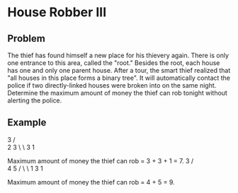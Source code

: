 House Robber III
===

## Problem

The thief has found himself a new place for his thievery again. There is only one entrance to this area, called the "root." Besides the root, each house has one and only one parent house. After a tour, the smart thief realized that "all houses in this place forms a binary tree". It will automatically contact the police if two directly-linked houses were broken into on the same night.
Determine the maximum amount of money the thief can rob tonight without alerting the police.


## Example

  3
 / \
2   3
 \   \ 
  3   1

Maximum amount of money the thief can rob = 3 + 3 + 1 = 7.
    3
   / \
  4   5
 / \   \ 
1   3   1

Maximum amount of money the thief can rob = 4 + 5 = 9.